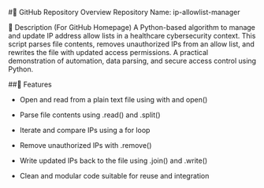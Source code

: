 #🔖 GitHub Repository Overview
Repository Name: ip-allowlist-manager

📘 Description (For GitHub Homepage)
A Python-based algorithm to manage and update IP address allow lists in a healthcare cybersecurity context. This script parses file contents, removes unauthorized IPs from an allow list, and rewrites the file with updated access permissions. A practical demonstration of automation, data parsing, and secure access control using Python.

##🧩 Features
- Open and read from a plain text file using with and open()

- Parse file contents using .read() and .split()

- Iterate and compare IPs using a for loop

- Remove unauthorized IPs with .remove()

- Write updated IPs back to the file using .join() and .write()

- Clean and modular code suitable for reuse and integration
